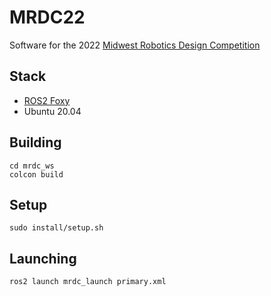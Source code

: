 # MRDC22

Software for the 2022 [Midwest Robotics Design Competition](https://mrdc.ec.illinois.edu/)

## Stack
 - [ROS2 Foxy](https://docs.ros.org/en/foxy/index.html)
 - Ubuntu 20.04

## Building

```shell
cd mrdc_ws
colcon build
```

## Setup

```shell
sudo install/setup.sh
```

## Launching

```shell
ros2 launch mrdc_launch primary.xml
```